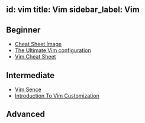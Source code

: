 id: vim
title: Vim
sidebar_label: Vim
---

## Beginner
* [Cheat Sheet İmage](https://i.imgur.com/YLInLlY.png "Cheat Sheet")
* [The Ultimate Vim configuration](https://github.com/amix/vimrc "The Ultimate Vim configuration")
* [Vim Cheat Sheet](https://vim.rtorr.com/ "Vim Cheat Sheet")

## Intermediate
* [Vim Sence](https://github.com/hugolgst/vimsence "Vim Sence")
* [Introduction To Vim Customization](https://www.linode.com/docs/guides/introduction-to-vim-customization/ "Introduction To Vim Customization")


## Advanced
